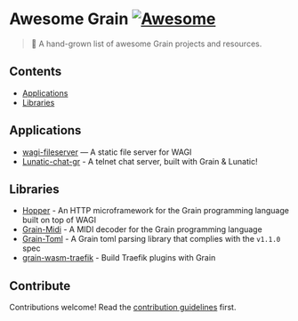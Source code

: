 # Awesome Grain [![Awesome](https://awesome.re/badge.svg)](https://awesome.re)

> 🌾 A hand-grown list of awesome Grain projects and resources.

## Contents

- [Applications](#applications)
- [Libraries](#libraries)

## Applications

- [wagi-fileserver](https://github.com/deislabs/wagi-fileserver) — A static file server for WAGI
- [Lunatic-chat-gr](https://github.com/ospencer/lunatic-chat-gr) - A telnet chat server, built with Grain & Lunatic!

## Libraries

- [Hopper](https://github.com/alex-snezhko/hopper) - An HTTP microframework for the Grain programming language built on top of WAGI
- [Grain-Midi](https://github.com/spotandjake/Grain-Midi) - A MIDI decoder for the Grain programming language
- [Grain-Toml](https://github.com/spotandjake/Grain-Toml) - A Grain toml parsing library that complies with the `v1.1.0` spec
- [grain-wasm-traefik](https://plugins.traefik.io/plugins/666374dee8d831193077b35b/example-wasm-plugin-using-grain) - Build Traefik plugins with Grain

## Contribute

Contributions welcome! Read the [contribution guidelines](CONTRIBUTING.md) first.
